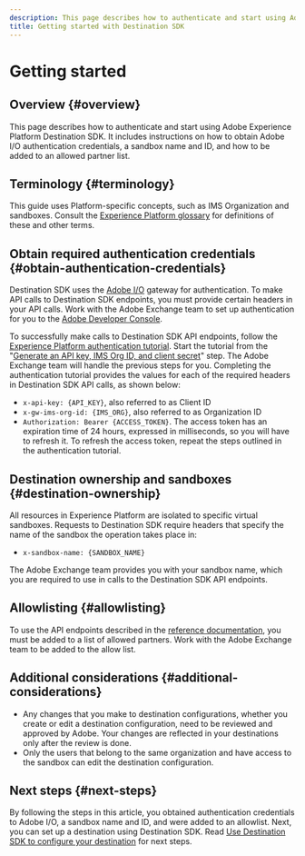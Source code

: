 ```yaml
---
description: This page describes how to authenticate and start using Adobe Experience Platform Destination SDK. It includes instructions on how to obtain Adobe I/O authentication credentials, a sandbox name and ID, and how to be added to an allowed partner list.
title: Getting started with Destination SDK
---
```

# Getting started 

## Overview {#overview}

This page describes how to authenticate and start using Adobe Experience Platform Destination SDK. It includes instructions on how to obtain Adobe I/O authentication credentials, a sandbox name and ID, and how to be added to an allowed partner list.

## Terminology {#terminology}

This guide uses Platform-specific concepts, such as IMS Organization and sandboxes. Consult the [Experience Platform glossary](https://experienceleague.adobe.com/docs/experience-platform/landing/glossary.html) for definitions of these and other terms.

## Obtain required authentication credentials {#obtain-authentication-credentials}

Destination SDK uses the [Adobe I/O](https://www.adobe.io/) gateway for authentication. To make API calls to Destination SDK endpoints, you must provide certain headers in your API calls. Work with the Adobe Exchange team to set up authentication for you to the [Adobe Developer Console](http://console.adobe.io/).

To successfully make calls to Destination SDK API endpoints, follow the [Experience Platform authentication tutorial](https://experienceleague.adobe.com/docs/experience-platform/landing/platform-apis/api-authentication.html). Start the tutorial from the "[Generate an API key, IMS Org ID, and client secret](https://experienceleague.adobe.com/docs/experience-platform/landing/platform-apis/api-authentication.html#api-ims-secret)" step. The Adobe Exchange team will handle the previous steps for you. Completing the authentication tutorial provides the values for each of the required headers in Destination SDK API calls, as shown below:

* `x-api-key: {API_KEY}`, also referred to as Client ID
* `x-gw-ims-org-id: {IMS_ORG}`, also referred to as Organization ID
* `Authorization: Bearer {ACCESS_TOKEN}`. The access token has an expiration time of 24 hours, expressed in milliseconds, so you will have to refresh it. To refresh the access token, repeat the steps outlined in the authentication tutorial.

<!--

### Obtain `Authorization: Bearer {ACCESS_TOKEN}`

To obtain the `{ACCESS_TOKEN}`, you must generate a JWT token and exchange it for the access token. Follow the steps below:

1. Follow the instructions in the [Generate JWT section](https://www.adobe.io/apis/experienceplatform/console/docs.html#!AdobeDocs/adobeio-console/master/credentials.md) in the credentials guide.
2. Follow the instructions in [Step 3: try it](https://www.adobe.io/authentication/auth-methods.html#!AdobeDocs/adobeio-auth/master/AuthenticationOverview/ServiceAccountIntegration.md) in the Service account connection guide.

You now have the required authentication headers `x-api-key: {API_KEY}`, `x-gw-ims-org-id: {IMS_ORG}`, and `Authorization: Bearer {ACCESS_TOKEN}`.

>[!NOTE]
>
>The access token has an expiration time of 24 hours, expressed in milliseconds, so you will have to refresh it. To refresh the access token, repeat the steps outlined in this section.

-->

## Destination ownership and sandboxes {#destination-ownership}

All resources in Experience Platform are isolated to specific virtual sandboxes. Requests to Destination SDK require headers that specify the name of the sandbox the operation takes place in:

* `x-sandbox-name: {SANDBOX_NAME}`

The Adobe Exchange team provides you with your sandbox name, which you are required to use in calls to the Destination SDK API endpoints.

## Allowlisting {#allowlisting}

To use the API endpoints described in the [reference documentation](./configuration-options.md), you must be added to a list of allowed partners. Work with the Adobe Exchange team to be added to the allow list.

## Additional considerations {#additional-considerations}

* Any changes that you make to destination configurations, whether you create or edit a destination configuration, need to be reviewed and approved by Adobe. Your changes are reflected in your destinations only after the review is done.
* Only the users that belong to the same organization and have access to the sandbox can edit the destination configuration.

## Next steps {#next-steps}

By following the steps in this article, you obtained authentication credentials to Adobe I/O, a sandbox name and ID, and were added to an allowlist. Next, you can set up a destination using Destination SDK. Read [Use Destination SDK to configure your destination](./configure-destination-instructions.md) for next steps.
